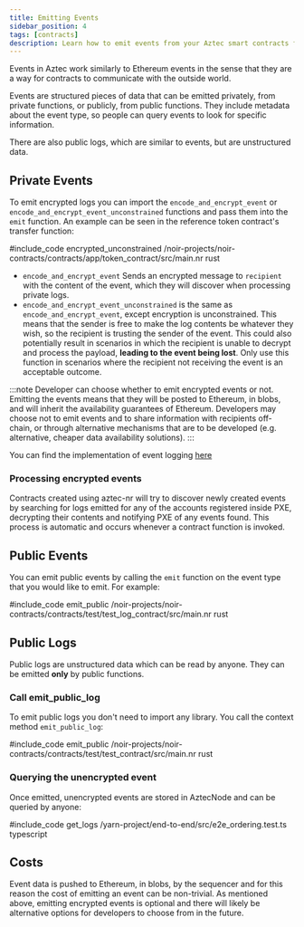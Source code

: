 ```yaml
---
title: Emitting Events
sidebar_position: 4
tags: [contracts]
description: Learn how to emit events from your Aztec smart contracts for off-chain applications to consume.
---
```


Events in Aztec work similarly to Ethereum events in the sense that they are a way for contracts to communicate with the outside world.

Events are structured pieces of data that can be emitted privately, from private functions, or publicly, from public functions. They include metadata about the event type, so people can query events to look for specific information.

There are also public logs, which are similar to events, but are unstructured data.

## Private Events

To emit encrypted logs you can import the `encode_and_encrypt_event` or `encode_and_encrypt_event_unconstrained` functions and pass them into the `emit` function. An example can be seen in the reference token contract's transfer function:

#include_code encrypted_unconstrained /noir-projects/noir-contracts/contracts/app/token_contract/src/main.nr rust

- `encode_and_encrypt_event` Sends an encrypted message to `recipient` with the content of the event, which they will discover when processing private logs.
- `encode_and_encrypt_event_unconstrained` is the same as `encode_and_encrypt_event`, except encryption is unconstrained. This means that the sender is free to make the log contents be whatever they wish, so the recipient is trusting the sender of the event. This could also potentially result in scenarios in which the recipient is unable to decrypt and process the payload, **leading to the event being lost**. Only use this function in scenarios where the recipient not receiving the event is an acceptable outcome.

:::note
Developer can choose whether to emit encrypted events or not. Emitting the events means that they will be posted to Ethereum, in blobs, and will inherit the availability guarantees of Ethereum. Developers may choose not to emit events and to share information with recipients off-chain, or through alternative mechanisms that are to be developed (e.g. alternative, cheaper data availability solutions).
:::

You can find the implementation of event logging [here](https://github.com/AztecProtocol/aztec-packages/blob/#include_aztec_version/noir-projects/aztec-nr/aztec/src/messages/logs/event.nr)

### Processing encrypted events

Contracts created using aztec-nr will try to discover newly created events by searching for logs emitted for any of the accounts registered inside PXE, decrypting their contents and notifying PXE of any events found. This process is automatic and occurs whenever a contract function is invoked.

## Public Events

You can emit public events by calling the `emit` function on the event type that you would like to emit. For example:

#include_code emit_public /noir-projects/noir-contracts/contracts/test/test_log_contract/src/main.nr rust

## Public Logs

Public logs are unstructured data which can be read by anyone. They can be emitted **only** by public functions.

### Call emit_public_log

To emit public logs you don't need to import any library. You call the context method `emit_public_log`:

#include_code emit_public /noir-projects/noir-contracts/contracts/test/test_contract/src/main.nr rust

### Querying the unencrypted event

Once emitted, unencrypted events are stored in AztecNode and can be queried by anyone:

#include_code get_logs /yarn-project/end-to-end/src/e2e_ordering.test.ts typescript

## Costs

Event data is pushed to Ethereum, in blobs, by the sequencer and for this reason the cost of emitting an event can be non-trivial. As mentioned above, emitting encrypted events is optional and there will likely be alternative options for developers to choose from in the future.
